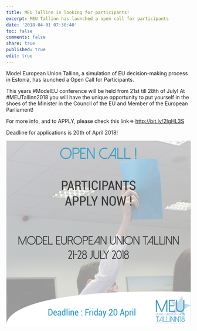 ```yaml
---
title: MEU Tallinn is looking for participants!
excerpt: MEU Tallinn has launched a open call for participants
date: '2018-04-01 07:30:40'
toc: false
comments: false
share: true
published: true
edit: true
---
```

Model European Union Tallinn, a simulation of EU decision-making process in Estonia, has launched a Open Call for Participants. 

This years #ModelEU conference will be held from 21st till 28th of July! At #MEUTallinn2018  you will have the unique opportunity to put yourself in the shoes of the Minister in the Council of the EU and Member of the European Parliament!

For more info, and to APPLY, please check this link=> http://bit.ly/2IgHL3S


Deadline for applications is 20th of April 2018!

![](/assets/images/123456.png)
